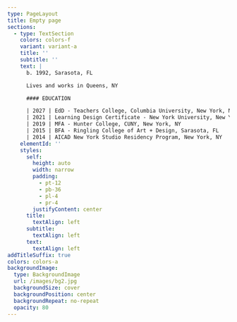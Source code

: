 ```yaml
---
type: PageLayout
title: Empty page
sections:
  - type: TextSection
    colors: colors-f
    variant: variant-a
    title: ''
    subtitle: ''
    text: |
      b. 1992, Sarasota, FL

      Lives and works in Queens, NY

      #### EDUCATION

      | 2027 | EdD - Teachers College, Columbia University, New York, NY       |
      | 2021 | Learning Design Certificate - New York University, New York, NY |
      | 2019 | MFA - Hunter College, CUNY, New York, NY                        |
      | 2015 | BFA - Ringling College of Art + Design, Sarasota, FL            |
      | 2014 | AICAD New York Studio Residency Program, New York, NY           |
    elementId: ''
    styles:
      self:
        height: auto
        width: narrow
        padding:
          - pt-12
          - pb-36
          - pl-4
          - pr-4
        justifyContent: center
      title:
        textAlign: left
      subtitle:
        textAlign: left
      text:
        textAlign: left
addTitleSuffix: true
colors: colors-a
backgroundImage:
  type: BackgroundImage
  url: /images/bg2.jpg
  backgroundSize: cover
  backgroundPosition: center
  backgroundRepeat: no-repeat
  opacity: 80
---
```

